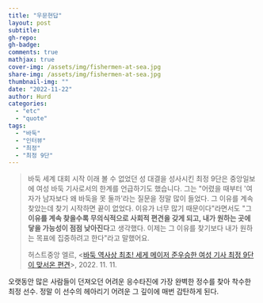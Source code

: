 ```yaml
---
title: "우문현답"
layout: post
subtitle: 
gh-repo:
gh-badge:
comments: true
mathjax: true
cover-img: /assets/img/fishermen-at-sea.jpg
share-img: /assets/img/fishermen-at-sea.jpg
thumbnail-img: ""
date: "2022-11-22"
author: Hurd
categories: 
  - "etc"
  - "quote"
tags: 
  - "바둑"
  - "인터뷰"
  - "최정"
  - "최정 9단"
---
```


> 바둑 세계 대회 시작 이래 볼 수 없었던 성 대결을 성사시킨 최정 9단은 중앙일보에 여성 바둑 기사로서의 한계를 언급하기도 했습니다. 그는 "어렸을 때부터 '여자가 남자보다 왜 바둑을 못 둘까'라는 질문을 정말 많이 들었다. 그 이유를 계속 찾았는데 찾기 시작하면 끝이 없었다. 이유가 너무 많기 때문이다"라면서도 "그 **이유를 계속 찾을수록 무의식적으로 사회적 편견을 갖게 되고, 내가 원하는 곳에 닿을 가능성이 점점 낮아진다**고 생각했다. 이제는 그 이유를 찾기보다 내가 원하는 목표에 집중하려고 한다"라고 말했어요.
> 
> 허스트중앙 엘르, &lt;[바둑 역사상 최초! 세게 메이저 준우승한 여성 기사 최정 9단이 맞서온 편견](https://v.daum.net/v/PFTKRmmBfZ)&gt;, 2022. 11. 11.

오랫동안 많은 사람들이 던져오던 어려운 응수타진에 가장 완벽한 정수를 찾아 착수한 최정 선수. 정말 이 선수의 헤아리기 어려운 그 깊이에 매번 감탄하게 된다.
